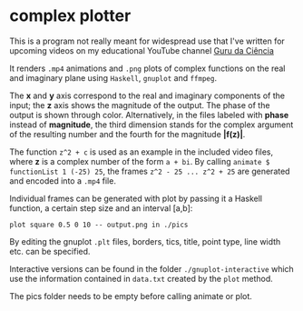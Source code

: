 # complex plotter

This is a program not really meant for widespread use that I've written for upcoming videos on my educational YouTube channel [Guru da Ciência](https://youtube.com/danielpetri)

It renders `.mp4` animations and `.png` plots of complex functions on the real and imaginary plane using `Haskell`, `gnuplot` and `ffmpeg`.

The <b>x</b> and <b>y</b> axis correspond to the real and imaginary components of the input; the <b>z</b> axis shows the magnitude of the output. The phase of the output is shown through color.
Alternatively, in the files labeled with <b>phase</b> instead of <b>magnitude</b>, the third dimension stands for the complex argument of the resulting number and the fourth for the magnitude <b>|f(z)|</b>.

The function `z^2 + c` is used as an example in the included video files, where <b>z</b> is a complex number of the form `a + bi`. By calling `animate $ functionList 1 (-25) 25`,
the frames `z^2 - 25 ... z^2 + 25` are generated and encoded into a `.mp4` file.

Individual frames can be generated with plot by passing it a Haskell function, a certain step size and an interval [a,b]:

`plot square 0.5 0 10 -- output.png in ./pics`

By editing the gnuplot `.plt` files, borders, tics, title, point type, line width etc. can be specified.

Interactive versions can be found in the folder `./gnuplot-interactive` which use the information contained in `data.txt` created by the `plot` method.

The pics folder needs to be empty before calling animate or plot.
